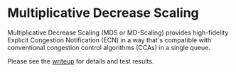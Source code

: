 # Multiplicative Decrease Scaling

Multiplicative Decrease Scaling (MDS or MD-Scaling) provides high-fidelity
Explicit Congestion Notification (ECN) in a way that's compatible with
conventional congestion control algorithms (CCAs) in a single queue.

Please see the [writeup](MD-Scaling.md) for details and test results.
